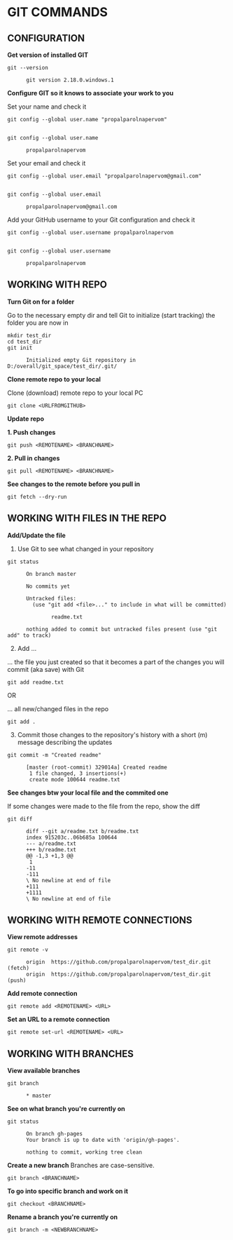 # GIT COMMANDS

## CONFIGURATION

**Get version of installed GIT**
```
git --version

      git version 2.18.0.windows.1
```

**Configure GIT so it knows to associate your work to you**

Set your name and check it
```
git config --global user.name "propalparolnapervom"


git config --global user.name

      propalparolnapervom
```

Set your email and check it
```
git config --global user.email "propalparolnapervom@gmail.com"


git config --global user.email

      propalparolnapervom@gmail.com
```

Add your GitHub username to your Git configuration and check it
```
git config --global user.username propalparolnapervom


git config --global user.username

      propalparolnapervom
```

## WORKING WITH REPO

**Turn Git on for a folder**

Go to the necessary empty dir and tell Git to initialize (start tracking) the folder you are now in
```
mkdir test_dir
cd test_dir
git init

      Initialized empty Git repository in D:/overall/git_space/test_dir/.git/
```

**Clone remote repo to your local**

Clone (download) remote repo to your local PC
```
git clone <URLFROMGITHUB>
```

**Update repo**

**1. Push changes**
```
git push <REMOTENAME> <BRANCHNAME>
```

**2. Pull in changes**
```
git pull <REMOTENAME> <BRANCHNAME>
```

**See changes to the remote before you pull in**
```
git fetch --dry-run
```

## WORKING WITH FILES IN THE REPO

**Add/Update the file**

1. Use Git to see what changed in your repository
```
git status

      On branch master

      No commits yet

      Untracked files:
        (use "git add <file>..." to include in what will be committed)

              readme.txt

      nothing added to commit but untracked files present (use "git add" to track)
```

2. Add ...

... the file you just created so that it becomes a part of the changes you will commit (aka save) with Git
```
git add readme.txt
```

OR

... all new/changed files in the repo
```
git add .
```

3. Commit those changes to the repository's history with a short (m) message describing the updates
```
git commit -m "Created readme"

      [master (root-commit) 329014a] Created readme
       1 file changed, 3 insertions(+)
       create mode 100644 readme.txt
```

**See changes btw your local file and the commited one**

If some changes were made to the file from the repo, show the diff
```
git diff

      diff --git a/readme.txt b/readme.txt
      index 915203c..06b685a 100644
      --- a/readme.txt
      +++ b/readme.txt
      @@ -1,3 +1,3 @@
       1
      -11
      -111
      \ No newline at end of file
      +111
      +1111
      \ No newline at end of file
```


## WORKING WITH REMOTE CONNECTIONS

**View remote addresses**
```
git remote -v

      origin  https://github.com/propalparolnapervom/test_dir.git (fetch)
      origin  https://github.com/propalparolnapervom/test_dir.git (push)
```

**Add remote connection**
```
git remote add <REMOTENAME> <URL>
```

**Set an URL to a remote connection**
```
git remote set-url <REMOTENAME> <URL>
```


## WORKING WITH BRANCHES

**View available branches**
```
git branch

      * master
```

**See on what branch you're currently on**
```
git status

      On branch gh-pages
      Your branch is up to date with 'origin/gh-pages'.

      nothing to commit, working tree clean
```

**Create a new branch**
Branches are case-sensitive.
```
git branch <BRANCHNAME>
```

**To go into specific branch and work on it**
```
git checkout <BRANCHNAME>
```

**Rename a branch you're currently on**
```
git branch -m <NEWBRANCHNAME>
```










